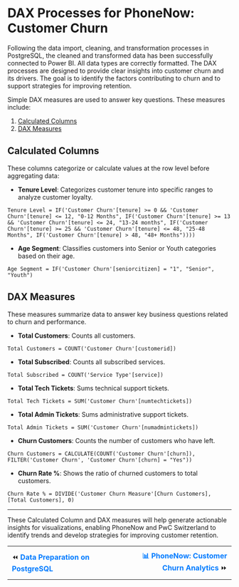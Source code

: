 # DAX Processes for PhoneNow: Customer Churn

Following the data import, cleaning, and transformation processes in PostgreSQL, the cleaned and transformed data has been successfully connected to Power BI. All data types are correctly formatted. The DAX processes are designed to provide clear insights into customer churn and its drivers. The goal is to identify the factors contributing to churn and to support strategies for improving retention. 

Simple DAX measures are used to answer key questions. These measures include:
1. [Calculated Columns](#calculated-columns) 
2. [DAX Measures](#dax-measures)

## Calculated Columns
These columns categorize or calculate values at the row level before aggregating data:

- **Tenure Level**: Categorizes customer tenure into specific ranges to analyze customer loyalty.
```DAX
Tenure Level = IF('Customer Churn'[tenure] >= 0 && 'Customer Churn'[tenure] <= 12, "0-12 Months", IF('Customer Churn'[tenure] >= 13 && 'Customer Churn'[tenure] <= 24, "13-24 months", IF('Customer Churn'[tenure] >= 25 && 'Customer Churn'[tenure] <= 48, "25-48 Months", IF('Customer Churn'[tenure] > 48, "48+ Months"))))
```

- **Age Segment**: Classifies customers into Senior or Youth categories based on their age.
```DAX
Age Segment = IF('Customer Churn'[seniorcitizen] = "1", "Senior", "Youth")
```

## DAX Measures
These measures summarize data to answer key business questions related to churn and performance.

- **Total Customers**: Counts all customers.
```DAX
Total Customers = COUNT('Customer Churn'[customerid]) 
```

- **Total Subscribed**: Counts all subscribed services.
```DAX
Total Subscribed = COUNT('Service Type'[service])  
```

- **Total Tech Tickets**: Sums technical support tickets.
```DAX
Total Tech Tickets = SUM('Customer Churn'[numtechtickets])
```

- **Total Admin Tickets**: Sums administrative support tickets.
```DAX
Total Admin Tickets = SUM('Customer Churn'[numadmintickets])
```
 
- **Churn Customers**: Counts the number of customers who have left.
```DAX
Churn Customers = CALCULATE(COUNT('Customer Churn'[churn]), FILTER('Customer Churn', 'Customer Churn'[churn] = "Yes"))
```

- **Churn Rate %**: Shows the ratio of churned customers to total customers.
```DAX
Churn Rate % = DIVIDE('Customer Churn Measure'[Churn Customers], [Total Customers], 0)
```
---
These Calculated Column and DAX measures will help generate actionable insights for visualizations, enabling PhoneNow and PwC Switzerland to identify trends and develop strategies for improving customer retention.

<table style="width:100%; border-collapse: collapse; text-align: center;">
  <tr>
    <td style="width:50%; padding:10px; text-align: left;">
      ⏪ <a href="https://mramadhankesapi.github.io/Data-Preparation-Processes_for_PhoneNow...Customer-Churn/" style="text-decoration: none; font-weight: bold; color: #007bff;">Data Preparation on PostgreSQL</a>
    </td>
    <td style="width:50%; padding:10px; text-align: right;">
      <a href="https://mramadhankesapi.github.io/PhoneNow-Customer-Churn-Analytics/" style="text-decoration: none; font-weight: bold; color: #007bff;">📊 PhoneNow: Customer Churn Analytics</a> ⏩
    </td>
  </tr>
</table>
